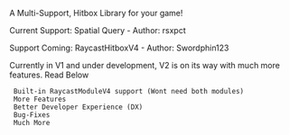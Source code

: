 A Multi-Support, Hitbox Library for your game!

  Current Support:
    Spatial Query - Author: rsxpct
    
  Support Coming:
    RaycastHitboxV4 - Author: Swordphin123
    
    
Currently in V1 and under development, V2 is on its way with much more features. Read Below

     Built-in RaycastModuleV4 support (Wont need both modules)
     More Features
     Better Developer Experience (DX)
     Bug-Fixes
     Much More
